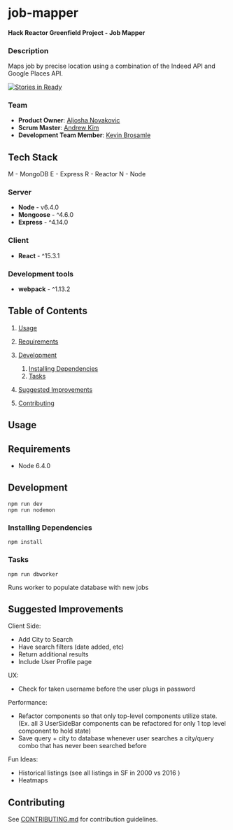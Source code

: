 # job-mapper

#### Hack Reactor Greenfield Project - Job Mapper

### Description
Maps job by precise location using a combination of the Indeed API and Google Places API.

[![Stories in Ready](https://badge.waffle.io/Atomic-Cicada/job-mapper.svg?label=ready&title=Ready)](http://waffle.io/Atomic-Cicada/job-mapper)

### Team
  - __Product Owner__: [Aljosha Novakovic](https://github.com/ollynov)
  - __Scrum Master__: [Andrew Kim](https://github.com/andrewk17)
  - __Development Team Member__: [Kevin Brosamle](https://github.com/kevinbrosamle)

## Tech Stack
M - MongoDB
E - Express
R - Reactor
N - Node

### Server
  - __Node__ - v6.4.0
  - __Mongoose__ - ^4.6.0
  - __Express__ - ^4.14.0

### Client
  - __React__ - ^15.3.1

### Development tools
  - __webpack__ - ^1.13.2


## Table of Contents

1. [Usage](#Usage)
2. [Requirements](#requirements)
3. [Development](#development)
    1. [Installing Dependencies](#installing-dependencies)
    2. [Tasks](#tasks)

4. [Suggested Improvements](#suggested-improvements)
5. [Contributing](#contributing)

## Usage

## Requirements
- Node 6.4.0

## Development
```
npm run dev
npm run nodemon
```

### Installing Dependencies
```
npm install
```

### Tasks

```
npm run dbworker
```
Runs worker to populate database with new jobs

## Suggested Improvements

Client Side:
- Add City to Search
- Have search filters (date added, etc)
- Return additional results
- Include User Profile page

UX:
- Check for taken username before the user plugs in password

Performance:
- Refactor components so that only top-level components utilize state. (Ex. all 3 UserSideBar components can be refactored for only 1 top level component to hold state)
- Save query + city to database whenever user searches a city/query combo that has never been searched before

Fun Ideas:
- Historical listings (see all listings in SF in 2000 vs 2016 )
- Heatmaps

## Contributing

See [CONTRIBUTING.md](CONTRIBUTING.md) for contribution guidelines.
